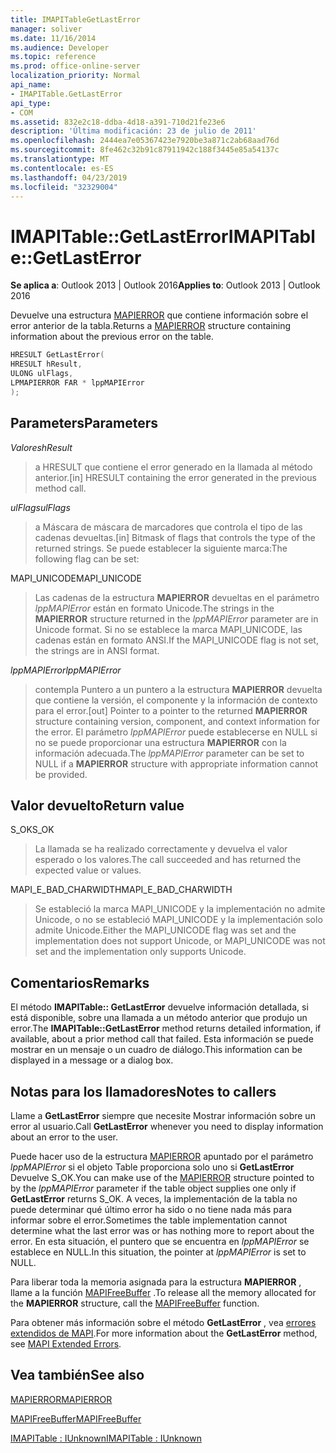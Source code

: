 ```yaml
---
title: IMAPITableGetLastError
manager: soliver
ms.date: 11/16/2014
ms.audience: Developer
ms.topic: reference
ms.prod: office-online-server
localization_priority: Normal
api_name:
- IMAPITable.GetLastError
api_type:
- COM
ms.assetid: 832e2c18-ddba-4d18-a391-710d21fe23e6
description: 'Última modificación: 23 de julio de 2011'
ms.openlocfilehash: 2444ea7e05367423e7920be3a871c2ab68aad76d
ms.sourcegitcommit: 8fe462c32b91c87911942c188f3445e85a54137c
ms.translationtype: MT
ms.contentlocale: es-ES
ms.lasthandoff: 04/23/2019
ms.locfileid: "32329004"
---
```

# <a name="imapitablegetlasterror"></a><span data-ttu-id="3933b-103">IMAPITable::GetLastError</span><span class="sxs-lookup"><span data-stu-id="3933b-103">IMAPITable::GetLastError</span></span>

  
  
<span data-ttu-id="3933b-104">**Se aplica a**: Outlook 2013 | Outlook 2016</span><span class="sxs-lookup"><span data-stu-id="3933b-104">**Applies to**: Outlook 2013 | Outlook 2016</span></span> 
  
<span data-ttu-id="3933b-105">Devuelve una estructura [MAPIERROR](mapierror.md) que contiene información sobre el error anterior de la tabla.</span><span class="sxs-lookup"><span data-stu-id="3933b-105">Returns a [MAPIERROR](mapierror.md) structure containing information about the previous error on the table.</span></span> 
  
```cpp
HRESULT GetLastError(
HRESULT hResult,
ULONG ulFlags,
LPMAPIERROR FAR * lppMAPIError
);
```

## <a name="parameters"></a><span data-ttu-id="3933b-106">Parameters</span><span class="sxs-lookup"><span data-stu-id="3933b-106">Parameters</span></span>

 <span data-ttu-id="3933b-107">_Valores_</span><span class="sxs-lookup"><span data-stu-id="3933b-107">_hResult_</span></span>
  
> <span data-ttu-id="3933b-108">a HRESULT que contiene el error generado en la llamada al método anterior.</span><span class="sxs-lookup"><span data-stu-id="3933b-108">[in] HRESULT containing the error generated in the previous method call.</span></span>
    
 <span data-ttu-id="3933b-109">_ulFlags_</span><span class="sxs-lookup"><span data-stu-id="3933b-109">_ulFlags_</span></span>
  
> <span data-ttu-id="3933b-110">a Máscara de máscara de marcadores que controla el tipo de las cadenas devueltas.</span><span class="sxs-lookup"><span data-stu-id="3933b-110">[in] Bitmask of flags that controls the type of the returned strings.</span></span> <span data-ttu-id="3933b-111">Se puede establecer la siguiente marca:</span><span class="sxs-lookup"><span data-stu-id="3933b-111">The following flag can be set:</span></span>
    
<span data-ttu-id="3933b-112">MAPI_UNICODE</span><span class="sxs-lookup"><span data-stu-id="3933b-112">MAPI_UNICODE</span></span> 
  
> <span data-ttu-id="3933b-113">Las cadenas de la estructura **MAPIERROR** devueltas en el parámetro _lppMAPIError_ están en formato Unicode.</span><span class="sxs-lookup"><span data-stu-id="3933b-113">The strings in the **MAPIERROR** structure returned in the  _lppMAPIError_ parameter are in Unicode format.</span></span> <span data-ttu-id="3933b-114">Si no se establece la marca MAPI_UNICODE, las cadenas están en formato ANSI.</span><span class="sxs-lookup"><span data-stu-id="3933b-114">If the MAPI_UNICODE flag is not set, the strings are in ANSI format.</span></span> 
    
 <span data-ttu-id="3933b-115">_lppMAPIError_</span><span class="sxs-lookup"><span data-stu-id="3933b-115">_lppMAPIError_</span></span>
  
> <span data-ttu-id="3933b-116">contempla Puntero a un puntero a la estructura **MAPIERROR** devuelta que contiene la versión, el componente y la información de contexto para el error.</span><span class="sxs-lookup"><span data-stu-id="3933b-116">[out] Pointer to a pointer to the returned **MAPIERROR** structure containing version, component, and context information for the error.</span></span> <span data-ttu-id="3933b-117">El parámetro _lppMAPIError_ puede establecerse en NULL si no se puede proporcionar una estructura **MAPIERROR** con la información adecuada.</span><span class="sxs-lookup"><span data-stu-id="3933b-117">The  _lppMAPIError_ parameter can be set to NULL if a **MAPIERROR** structure with appropriate information cannot be provided.</span></span> 
    
## <a name="return-value"></a><span data-ttu-id="3933b-118">Valor devuelto</span><span class="sxs-lookup"><span data-stu-id="3933b-118">Return value</span></span>

<span data-ttu-id="3933b-119">S_OK</span><span class="sxs-lookup"><span data-stu-id="3933b-119">S_OK</span></span> 
  
> <span data-ttu-id="3933b-120">La llamada se ha realizado correctamente y devuelva el valor esperado o los valores.</span><span class="sxs-lookup"><span data-stu-id="3933b-120">The call succeeded and has returned the expected value or values.</span></span>
    
<span data-ttu-id="3933b-121">MAPI_E_BAD_CHARWIDTH</span><span class="sxs-lookup"><span data-stu-id="3933b-121">MAPI_E_BAD_CHARWIDTH</span></span> 
  
> <span data-ttu-id="3933b-122">Se estableció la marca MAPI_UNICODE y la implementación no admite Unicode, o no se estableció MAPI_UNICODE y la implementación solo admite Unicode.</span><span class="sxs-lookup"><span data-stu-id="3933b-122">Either the MAPI_UNICODE flag was set and the implementation does not support Unicode, or MAPI_UNICODE was not set and the implementation only supports Unicode.</span></span>
    
## <a name="remarks"></a><span data-ttu-id="3933b-123">Comentarios</span><span class="sxs-lookup"><span data-stu-id="3933b-123">Remarks</span></span>

<span data-ttu-id="3933b-124">El método **IMAPITable:: GetLastError** devuelve información detallada, si está disponible, sobre una llamada a un método anterior que produjo un error.</span><span class="sxs-lookup"><span data-stu-id="3933b-124">The **IMAPITable::GetLastError** method returns detailed information, if available, about a prior method call that failed.</span></span> <span data-ttu-id="3933b-125">Esta información se puede mostrar en un mensaje o un cuadro de diálogo.</span><span class="sxs-lookup"><span data-stu-id="3933b-125">This information can be displayed in a message or a dialog box.</span></span> 
  
## <a name="notes-to-callers"></a><span data-ttu-id="3933b-126">Notas para los llamadores</span><span class="sxs-lookup"><span data-stu-id="3933b-126">Notes to callers</span></span>

<span data-ttu-id="3933b-127">Llame a **GetLastError** siempre que necesite Mostrar información sobre un error al usuario.</span><span class="sxs-lookup"><span data-stu-id="3933b-127">Call **GetLastError** whenever you need to display information about an error to the user.</span></span> 
  
<span data-ttu-id="3933b-128">Puede hacer uso de la estructura [MAPIERROR](mapierror.md) apuntado por el parámetro _lppMAPIError_ si el objeto Table proporciona solo uno si **GetLastError** Devuelve S_OK.</span><span class="sxs-lookup"><span data-stu-id="3933b-128">You can make use of the [MAPIERROR](mapierror.md) structure pointed to by the  _lppMAPIError_ parameter if the table object supplies one only if **GetLastError** returns S_OK.</span></span> <span data-ttu-id="3933b-129">A veces, la implementación de la tabla no puede determinar qué último error ha sido o no tiene nada más para informar sobre el error.</span><span class="sxs-lookup"><span data-stu-id="3933b-129">Sometimes the table implementation cannot determine what the last error was or has nothing more to report about the error.</span></span> <span data-ttu-id="3933b-130">En esta situación, el puntero que se encuentra en _lppMAPIError_ se establece en NULL.</span><span class="sxs-lookup"><span data-stu-id="3933b-130">In this situation, the pointer at  _lppMAPIError_ is set to NULL.</span></span> 
  
<span data-ttu-id="3933b-131">Para liberar toda la memoria asignada para la estructura **MAPIERROR** , llame a la función [MAPIFreeBuffer](mapifreebuffer.md) .</span><span class="sxs-lookup"><span data-stu-id="3933b-131">To release all the memory allocated for the **MAPIERROR** structure, call the [MAPIFreeBuffer](mapifreebuffer.md) function.</span></span> 
  
<span data-ttu-id="3933b-132">Para obtener más información sobre el método **GetLastError** , vea [errores extendidos de MAPI](mapi-extended-errors.md).</span><span class="sxs-lookup"><span data-stu-id="3933b-132">For more information about the **GetLastError** method, see [MAPI Extended Errors](mapi-extended-errors.md).</span></span>
  
## <a name="see-also"></a><span data-ttu-id="3933b-133">Vea también</span><span class="sxs-lookup"><span data-stu-id="3933b-133">See also</span></span>



[<span data-ttu-id="3933b-134">MAPIERROR</span><span class="sxs-lookup"><span data-stu-id="3933b-134">MAPIERROR</span></span>](mapierror.md)
  
[<span data-ttu-id="3933b-135">MAPIFreeBuffer</span><span class="sxs-lookup"><span data-stu-id="3933b-135">MAPIFreeBuffer</span></span>](mapifreebuffer.md)
  
[<span data-ttu-id="3933b-136">IMAPITable : IUnknown</span><span class="sxs-lookup"><span data-stu-id="3933b-136">IMAPITable : IUnknown</span></span>](imapitableiunknown.md)

